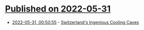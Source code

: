 # [Published on 2022-05-31](index.md)

* [2022-05-31, 00:50:55](https://news.ycombinator.com/item?id=31565118) - [Switzerland's Ingenious Cooling Caves](https://www.bbc.com/travel/article/20220529-switzerlands-ingenious-cooling-caves)
